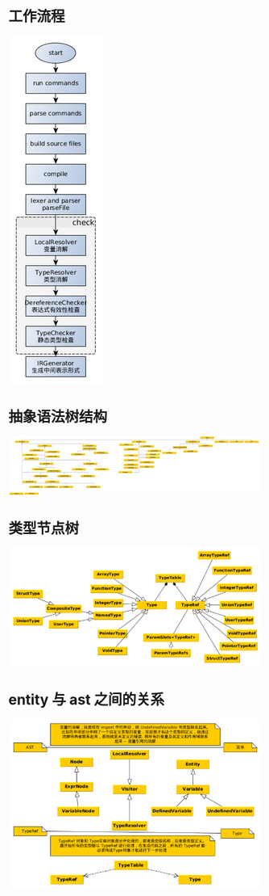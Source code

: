 # 工作流程

![cbc code flow](img/code_flowchart.png)

# 抽象语法树结构

![ast](img/cbc_ast.png)

# 类型节点树

![type](img/type.png)

# entity 与 ast 之间的关系

![entity and ast](img/实体与ast之间的节点关系.png)